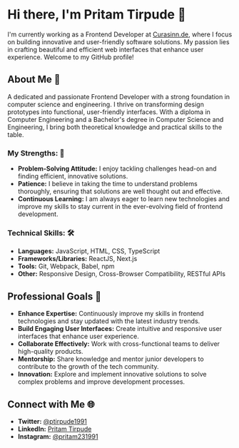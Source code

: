 # Hi there, I'm Pritam Tirpude 👋

I'm currently working as a Frontend Developer at [Curasinn.de](https://www.curasinn.de), where I focus on building innovative and user-friendly software solutions. My passion lies in crafting beautiful and efficient web interfaces that enhance user experience. Welcome to my GitHub profile!

## About Me 👋

A dedicated and passionate Frontend Developer with a strong foundation in computer science and engineering. I thrive on transforming design prototypes into functional, user-friendly interfaces. With a diploma in Computer Engineering and a Bachelor's degree in Computer Science and Engineering, I bring both theoretical knowledge and practical skills to the table.

### My Strengths: 💪
- **Problem-Solving Attitude:** I enjoy tackling challenges head-on and finding efficient, innovative solutions.
- **Patience:** I believe in taking the time to understand problems thoroughly, ensuring that solutions are well thought out and effective.
- **Continuous Learning:** I am always eager to learn new technologies and improve my skills to stay current in the ever-evolving field of frontend development.

### Technical Skills: 🛠️
- **Languages:** JavaScript, HTML, CSS, TypeScript
- **Frameworks/Libraries:** ReactJS, Next.js
- **Tools:** Git, Webpack, Babel, npm
- **Other:** Responsive Design, Cross-Browser Compatibility, RESTful APIs

## Professional Goals 🎯
- **Enhance Expertise:** Continuously improve my skills in frontend technologies and stay updated with the latest industry trends.
- **Build Engaging User Interfaces:** Create intuitive and responsive user interfaces that enhance user experience.
- **Collaborate Effectively:** Work with cross-functional teams to deliver high-quality products.
- **Mentorship:** Share knowledge and mentor junior developers to contribute to the growth of the tech community.
- **Innovation:** Explore and implement innovative solutions to solve complex problems and improve development processes.

## Connect with Me 🌐
- **Twitter:** [@ptirpude1991](https://x.com/ptirpude1991)
- **LinkedIn:** [Pritam Tirpude](https://www.linkedin.com/in/pritam23/)
- **Instagram:** [@pritam231991](https://www.instagram.com/pritam231991/?hl=en)
